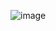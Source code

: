 ![image](https://user-images.githubusercontent.com/84760072/220567709-c87bd778-975a-4393-bce2-7ff3464dd97e.png)
